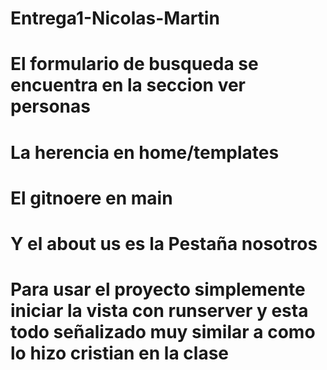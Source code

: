# Entrega1-Nicolas-Martin
# El formulario de busqueda se encuentra en la seccion ver personas
# La herencia en home/templates
# El gitnoere en main
# Y el about us es la Pestaña nosotros
# Para usar el proyecto simplemente iniciar la vista con runserver y esta todo señalizado muy similar a como lo hizo cristian en la clase
